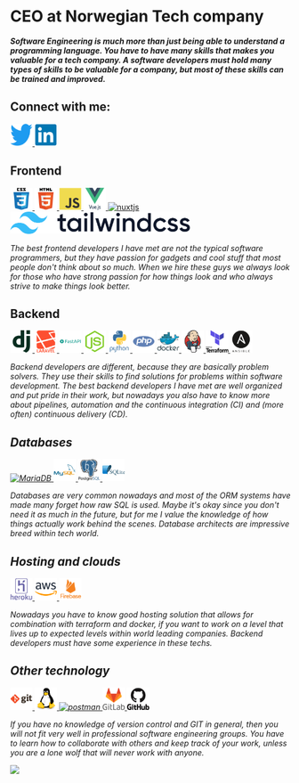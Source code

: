 <h1>CEO at Norwegian Tech company</h1>
<p><b><i>Software Engineering is much more than just being able to understand a programming language. You have to have many skills that makes you valuable for a tech company. A software developers must hold many types of skills to be valuable for a company, but most of these skills can be trained and improved.</i></b></p>

<h2>Connect with me:</h2>
<a href="https://twitter.com/ailosiri" target="_blank">
  <img src="https://raw.githubusercontent.com/devicons/devicon/master/icons/twitter/twitter-original.svg" height="40" width="40" />
</a>

<a href="https://www.linkedin.com/in/ailoen/" target="_blank">
  <img src="https://raw.githubusercontent.com/devicons/devicon/master/icons/linkedin/linkedin-original.svg" height="40" width="40" >
</a>

<h2>Frontend</h2>
<a href="#">
  <img src="https://raw.githubusercontent.com/devicons/devicon/master/icons/css3/css3-original-wordmark.svg" alt="css3" width="40" height="40"/>
  <img src="https://raw.githubusercontent.com/devicons/devicon/master/icons/html5/html5-original-wordmark.svg" alt="html5" width="40" height="40"/>
  <img src="https://raw.githubusercontent.com/devicons/devicon/master/icons/javascript/javascript-original.svg" alt="javascript" width="40" height="40"/>   <img src="https://raw.githubusercontent.com/devicons/devicon/master/icons/vuejs/vuejs-original-wordmark.svg" alt="vuejs" width="40" height="40"/>
  <img src="https://www.vectorlogo.zone/logos/nuxtjs/nuxtjs-icon.svg" alt="nuxtjs" width="40" height="40"/>
  <img src="https://raw.githubusercontent.com/devicons/devicon/master/icons/tailwindcss/tailwindcss-original-wordmark.svg" height="40" />
</a>
<p>
  <i>
    The best frontend developers I have met are not the typical software programmers, but they have passion for gadgets and cool stuff that 
    most people don't think about so much. When we hire these guys we always look for those who have strong passion for how things look and 
    who always strive to make things look better. 
  </i>
</p>

<h2>Backend</h2>
<a href="#">
  <img src="https://raw.githubusercontent.com/devicons/devicon/master/icons/django/django-plain.svg" alt="django" width="40" height="40"/>
  <img src="https://raw.githubusercontent.com/devicons/devicon/master/icons/laravel/laravel-plain-wordmark.svg" alt="Laravel" width="40" height="40"/>
  <img src="https://raw.githubusercontent.com/devicons/devicon/master/icons/fastapi/fastapi-plain-wordmark.svg" alt="FastAPI" width="40" height="40"/>
  <img src="https://raw.githubusercontent.com/devicons/devicon/master/icons/nodejs/nodejs-original.svg" alt="nodejs" width="40" height="40"/>
  <img src="https://raw.githubusercontent.com/devicons/devicon/master/icons/python/python-original-wordmark.svg" alt="python" width="40" height="40"/>     <img src="https://raw.githubusercontent.com/devicons/devicon/master/icons/php/php-plain.svg" alt="PHP development" height="40"/> 
  <img src="https://raw.githubusercontent.com/devicons/devicon/master/icons/docker/docker-original-wordmark.svg" height="40px" />
  <img src="https://raw.githubusercontent.com/devicons/devicon/master/icons/jenkins/jenkins-original.svg" height="40px" />
  <img src="https://raw.githubusercontent.com/devicons/devicon/master/icons/terraform/terraform-original-wordmark.svg" height="40px" />
  <img src="https://raw.githubusercontent.com/devicons/devicon/master/icons/ansible/ansible-original-wordmark.svg" height="40px" />
</a>
<p>
  <i>
    Backend developers are different, because they are basically problem solvers. They use their skills to find solutions for problems within 
    software development. The best backend developers I have met are well organized and put pride in their work, but nowadays you also have to know 
    more about pipelines, automation and the continuous integration (CI) and (more often) continuous delivery (CD). 
</p>


<h2>Databases</h2>
<a href="#">
  <img src="https://www.vectorlogo.zone/logos/mariadb/mariadb-icon.svg" alt="MariaDB" width="40" height="40"/> 
  <img src="https://raw.githubusercontent.com/devicons/devicon/master/icons/mysql/mysql-original-wordmark.svg" alt="MySQL" width="40" height="40"/> 
  <img src="https://raw.githubusercontent.com/devicons/devicon/master/icons/postgresql/postgresql-original-wordmark.svg" alt="Postgresql" height="40"/> 
  <img src="https://raw.githubusercontent.com/devicons/devicon/master/icons/sqlite/sqlite-original-wordmark.svg" alt="SqLite" height="40"/>
</a>

<p>
  <i>
    Databases are very common nowadays and most of the ORM systems have made many forget how raw SQL is used. Maybe it's okay since you don't need it 
    as much in the future, but for me I value the knowledge of how things actually work behind the scenes. Database architects are impressive breed 
    within tech world. 
  </i>
</p>


<h2>Hosting and clouds</h2>
<a href="#">
  <img src="https://raw.githubusercontent.com/devicons/devicon/master/icons/heroku/heroku-original-wordmark.svg" width="40" height="40"/> 
  <img src="https://raw.githubusercontent.com/devicons/devicon/master/icons/amazonwebservices/amazonwebservices-original-wordmark.svg" height="40"/> 
  <img src="https://raw.githubusercontent.com/devicons/devicon/master/icons/firebase/firebase-plain-wordmark.svg" width="40" height="40"/> 
</a>
<p>
  <i>
    Nowadays you have to know good hosting solution that allows for combination with terraform and docker, if you want to work on a level that 
    lives up to expected levels within world leading companies. Backend developers must have some experience in these techs. 
  </i>
</p>

<h2>Other technology</h2>
<a href="#">
  <img src="https://raw.githubusercontent.com/devicons/devicon/master/icons/git/git-original-wordmark.svg" alt="git" height="40"/> 
  <img src="https://raw.githubusercontent.com/devicons/devicon/master/icons/linux/linux-original.svg" alt="linux" width="40" height="40"/> 
  <img src="https://www.vectorlogo.zone/logos/getpostman/getpostman-icon.svg" alt="postman" width="40" height="40"/> 
  <img src="https://raw.githubusercontent.com/devicons/devicon/master/icons/gitlab/gitlab-original-wordmark.svg" height="40" />
  <img src="https://raw.githubusercontent.com/devicons/devicon/master/icons/github/github-original-wordmark.svg" height="40" />
</a> 

<p>
  <i>
    If you have no knowledge of version control and GIT in general, then you will not fit very well in professional software engineering groups. 
    You have to learn how to collaborate with others and keep track of your work, unless you are a lone wolf that will never work with anyone. 
  </i>
</p>

  <img src="https://github-readme-stats.vercel.app/api?username=ailoen&count_private=true">
